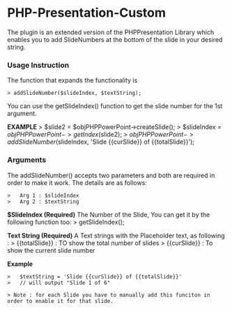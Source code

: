 # PHP-Presentation-Custom

The plugin is an extended version of the PHPPresentation Library which enables you to add SlideNumbers at the bottom of the slide in your desired string.

### Usage Instruction
The function that expands the functionality is 

    > addSlideNumber($slideIndex, $textString);

You can use the getSlideIndex() function to get the slide number for the 1st argument.

**EXAMPLE** 
    > $slide2 = $objPHPPowerPoint->createSlide();
    > $slideIndex = $objPHPPowerPoint->getIndex($slide2);
    > $objPHPPowerPoint->addSlideNumber($slideIndex, 'Slide {{curSlide}} of {{totalSlide}}');

### Arguments
The addSlideNumber() accepts two parameters and both are required in order to make it work. The details are as follows: 

    >   Arg 1 : $slideIndex 
    >   Arg 2 : $textString

**$SlideIndex (Required)**
The Number of the Slide, You can get it by the following function too:
    > getSlideIndex();

**Text String (Required)**
A Text strings with the Placeholder text, as following :
    > {{totalSlide}} : TO show the total number of slides
    > {{curSlide}}  : To show the current slide number

**Example**

    >   $textString = 'Slide {{curSlide}} of {{totalSlide}}'
    >   // will output "Slide 1 of 6"

    > Note : for each Slide you have to manually add this funciton in order to enable it for that slide.

